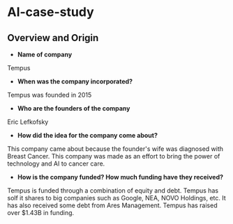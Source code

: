 # AI-case-study

## Overview and Origin

* **Name of company**

Tempus

* **When was the company incorporated?**

Tempus was founded in 2015

* **Who are the founders of the company**

Eric Lefkofsky

* **How did the idea for the company come about?**

This company came about because the founder's wife was diagnosed with Breast Cancer. This company was made as an effort to bring the power of technology and AI to cancer care.

* **How is the company funded? How much funding have they received?**

Tempus is funded through a combination of equity and debt. Tempus has solf it shares to big companies such as Google, NEA, NOVO Holdings, etc. It has also received some debt from Ares Management. Tempus has raised over $1.43B in funding. 


